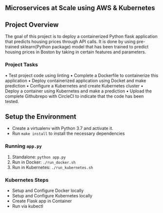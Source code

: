 ## Microservices at Scale using AWS & Kubernetes

## Project Overview

  The goal of this project is to deploy a containerized Python flask application that predicts housing prices through API calls. It is done by using pre-trained sklearn(Python package) model that has been trained to predict housing prices in Boston by taking in certain features and parameters.

### Project Tasks

•	Test project code using linting
•	Complete a Dockerfile to containerize this application
•	Deploy containerized application using Docket and make prediction
•	Configure a Kubernetes and create Kubernetes cluster
•	Deploy a container using Kubernetes and make a prediction
•	Upload the complete Githubrepo with CircleCI to indicate that the code has been tested.

## Setup the Environment

* Create a virtualenv with Python 3.7 and activate it.
* Run `make install` to install the necessary dependencies

### Running `app.py`

1. Standalone:  `python app.py`
2. Run in Docker:  `./run_docker.sh`
3. Run in Kubernetes:  `./run_kubernetes.sh`

### Kubernetes Steps

* Setup and Configure Docker locally
* Setup and Configure Kubernetes locally
* Create Flask app in Container
* Run via kubectl

